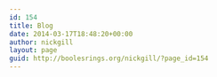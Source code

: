 ```yaml
---
id: 154
title: Blog
date: 2014-03-17T18:48:20+00:00
author: nickgill
layout: page
guid: http://boolesrings.org/nickgill/?page_id=154
---
```

